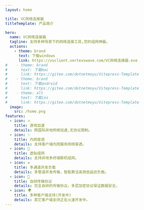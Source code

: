 ```yaml
---
layout: home

title: VC网络连接器
titleTemplate: 产品简介

hero:
  name: VC网络连接器
  tagline: 支持多种场景下的网络连接工具,您的组网神器。
  actions:
    - theme: brand
      text: 下载windows
      link: https://vuclient.vertexswave.com/VC网络连接器.exe
#    - theme: brand
#      text: 下载mac
#      link: https://gitee.com/dotnetmoyu/Vitepress-Template
#    - theme: brand
#      text: 下载android
#      link: https://gitee.com/dotnetmoyu/Vitepress-Template
#    - theme: alt
#      text: 下载ios
#      link: https://gitee.com/dotnetmoyu/Vitepress-Template
  image:
    src: /home.png
features:
  - icon: 🔥
    title: 游戏加速
    details: 跨国际异地网络加速,无协议限制。
  - icon: ✨
    title: 内网穿透
    details: 支持客户端内网服务网络穿透。
  - icon: 🚀
    title: 虚拟组网
    details: 支持异地多终端联机组网。
  - icon: ⚒
    title: 多通道并发负载
    details: 多管道并发传输，智能算法高效低延迟负载。
  - icon: 🎨
    title: 自研传输协议
    details: 完全自研的传输协议，多层加密协议保证数据安全。
  - icon: 🌍
    title: 多种客户端支持(开发中)
    details: 其它客户端支持正在火速开发中。
---
```

